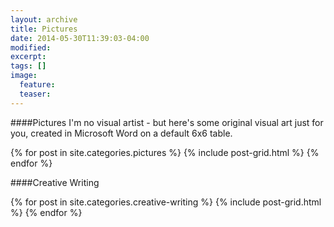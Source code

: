 ```yaml
---
layout: archive
title: Pictures
date: 2014-05-30T11:39:03-04:00
modified:
excerpt: 
tags: []
image:
  feature:
  teaser:
---
```

####Pictures
I'm no visual artist - but here's some original visual art just for you, created in Microsoft Word on a default 6x6 table.

<div class="tiles">
{% for post in site.categories.pictures %}
  {% include post-grid.html %}
{% endfor %}
</div><!-- /.tiles -->

####Creative Writing
<div class="tiles">
{% for post in site.categories.creative-writing %}
  {% include post-grid.html %}
{% endfor %}
</div><!-- /.tiles -->

